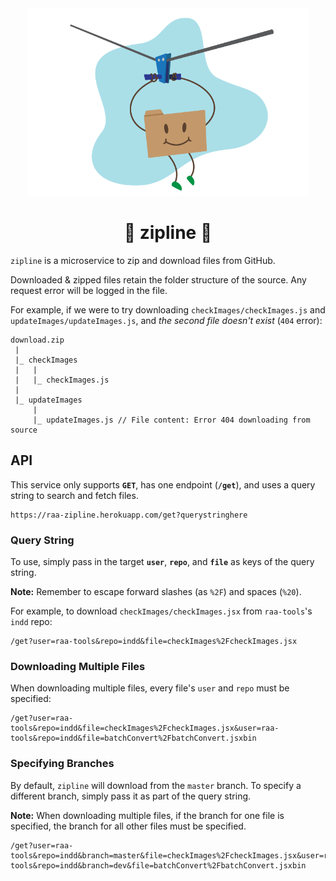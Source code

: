 <div align="center">
    <img src="./docs/zippie-01.png" alt="zippie illustration" height="300">
    <h1>🚠️ zipline 🚠️</h1>
</div>

`zipline` is a microservice to zip and download files from GitHub.

Downloaded & zipped files retain the folder structure of the source. Any request error will be logged in the file.

For example, if we were to try downloading `checkImages/checkImages.js` and `updateImages/updateImages.js`, and *the second file doesn't exist* (`404` error):
```
download.zip
 |
 |_ checkImages
 |   |
 |   |_ checkImages.js
 |
 |_ updateImages
     |
     |_ updateImages.js // File content: Error 404 downloading from source
```

## API
This service only supports **`GET`**, has one endpoint (**`/get`**), and uses a query string to search and fetch files.
```
https://raa-zipline.herokuapp.com/get?querystringhere
```

### Query String
To use, simply pass in the target **`user`**, **`repo`**, and **`file`** as keys of the query string.

**Note:** Remember to escape forward slashes (as `%2F`) and spaces (`%20`).

For example, to download `checkImages/checkImages.jsx` from `raa-tools`'s `indd` repo:
```
/get?user=raa-tools&repo=indd&file=checkImages%2FcheckImages.jsx
```

### Downloading Multiple Files

When downloading multiple files, every file's `user` and `repo` must be specified:
```
/get?user=raa-tools&repo=indd&file=checkImages%2FcheckImages.jsx&user=raa-tools&repo=indd&file=batchConvert%2FbatchConvert.jsxbin
```

### Specifying Branches
By default, `zipline` will download from the `master` branch. To specify a different branch, simply pass it as part of the query string.

**Note:** When downloading multiple files, if the branch for one file is specified, the branch for all other files must be specified.

```
/get?user=raa-tools&repo=indd&branch=master&file=checkImages%2FcheckImages.jsx&user=raa-tools&repo=indd&branch=dev&file=batchConvert%2FbatchConvert.jsxbin
```

